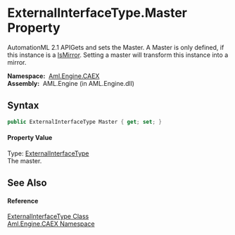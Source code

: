 ExternalInterfaceType.Master Property
=====================================
AutomationML 2.1 APIGets and sets the Master. A Master is only defined, if this instance is a [IsMirror][1]. Setting a master will transform this instance into a mirror.

  **Namespace:**  [Aml.Engine.CAEX][2]  
  **Assembly:**  AML.Engine (in AML.Engine.dll)

Syntax
------

```csharp
public ExternalInterfaceType Master { get; set; }
```

#### Property Value
Type: [ExternalInterfaceType][3]  
 The master. 

See Also
--------

#### Reference
[ExternalInterfaceType Class][3]  
[Aml.Engine.CAEX Namespace][2]  

[1]: IsMirror.md
[2]: ../README.md
[3]: README.md
[4]: https://www.automationml.org
[5]: ../../icons/logoShade.png